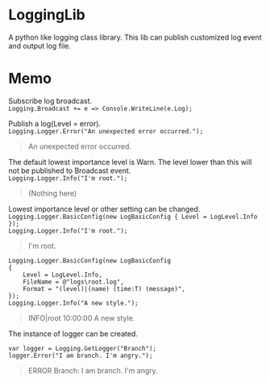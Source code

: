 # LoggingLib
 A python like logging class library. This lib can publish customized log event and output log file.  
  
# Memo
 Subscribe log broadcast.  
 `Logging.Broadcast += e => Console.WriteLine(e.Log);`  
  
 Publish a log(Level = error).  
 `Logging.Logger.Error("An unexpected error occurred.");`  
>An unexpected error occurred.  
  
 The default lowest importance level is Warn. The level lower than this will not be published to Broadcast event.  
`Logging.Logger.Info("I'm root.");`  
>(Nothing here)  
  
 Lowest importance level or other setting can be changed.  
 `Logging.Logger.BasicConfig(new LogBasicConfig { Level = LogLevel.Info });`  
 `Logging.Logger.Info("I'm root.");`  
>I'm root.  
  
```
Logging.Logger.BasicConfig(new LogBasicConfig  
{  
    Level = LogLevel.Info,  
    FileName = @"logs\root.log",  
    Format = "(level)|(name) (time:T) (message)",  
});  
Logging.Logger.Info("A new style.");  
```
>INFO|root 10:00:00 A new style.  
  
 The instance of logger can be created.  
```
var logger = Logging.GetLogger("Branch");  
logger.Error("I am branch. I'm angry.");  
```
>ERROR Branch: I am branch. I'm angry.  